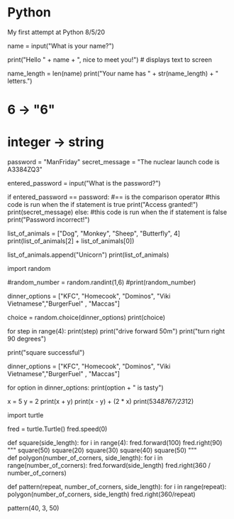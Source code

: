 # Python
My first attempt at Python 8/5/20

name = input("What is your name?")

print("Hello " + name + ", nice to meet you!") # displays text to screen

name_length = len(name)
print("Your name has " + str(name_length) + " letters.")
# 6       -> "6"
# integer -> string


password = "ManFriday"
secret_message = "The nuclear launch code is A3384ZQ3"

entered_password = input("What is the password?")

if entered_password == password: #== is the comparison operator
  #this code is run when the if statement is true
  print("Access granted!") 
  print(secret_message)
else:
  #this code is run when the if statement is false
  print("Password incorrect!")


list_of_animals = ["Dog", "Monkey", "Sheep", "Butterfly", 4]
print(list_of_animals[2] + list_of_animals[0])

list_of_animals.append("Unicorn")
print(list_of_animals)


import random

#random_number = random.randint(1,6)
#print(random_number)


dinner_options = ["KFC", "Homecook", "Dominos", "Viki Vietnamese","BurgerFuel" , "Maccas"]

choice = random.choice(dinner_options)
print(choice)

for step in range(4):
  print(step)
  print("drive forward 50m")
  print("turn right 90 degrees")

print("square successful")

dinner_options = ["KFC", "Homecook", "Dominos", "Viki Vietnamese","BurgerFuel" , "Maccas"]

for option in dinner_options:
  print(option + " is tasty")


x = 5
y = 2
print(x + y)
print(x - y) + (2 * x)
print(534*8767/23*12)


import turtle 

fred = turtle.Turtle()
fred.speed(0)

def square(side_length):
  for i in range(4):
    fred.forward(100)
    fred.right(90)
"""
square(50)
square(20)
square(30)
square(40)
square(50)
"""     
def polygon(number_of_corners, side_length):
  for i in range(number_of_corners):
    fred.forward(side_length)
    fred.right(360 / number_of_corners)

def pattern(repeat, number_of_corners, side_length):
  for i in range(repeat):
    polygon(number_of_corners, side_length)
    fred.right(360/repeat)

pattern(40, 3, 50)
                
